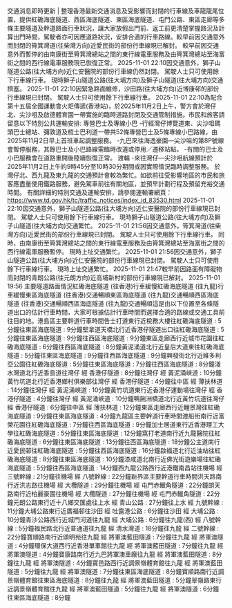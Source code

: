 交通消息即時更新 | 整理香港最新交通消息及受影響而封閉的行車線及車龍龍尾位置，提供紅磡海底隧道、西區海底隧道、東區海底隧道、屯門公路、東區走廊等多條主要隧道及幹道路面行車狀況，讓大家放假出門前、返工前更清楚掌握路況及計算出門時間，駕駛者亦可因應道路狀況，安排合適的行車路線。較早前因交通意外而封閉的筲箕灣道(往柴灣方向)近愛民街的部份行車線現已解封。 較早前因交通意外⽽暫停的由南康街⾄筲箕灣總站之間的東⾏線電⾞服務及由筲箕灣總站⾄海富街之間的西⾏線電⾞服務現已恢復正常。 2025-11-01 22:10因交通意外，獅子山隧道公路(往大埔方向)近仁安醫院的部份行車線仍然封閉。 駕駛人士只可使用餘下行車線行車。 現時獅子山隧道公路(往大埔方向)及獅子山隧道(往大埔方向)交通擠塞。 2025-11-01 22:10因緊急路面維修，沙田路(往大埔方向)近博康邨的部份行車線現已封閉。 駕駛人士只可使用餘下行車線行車。 2025-11-01 22:10為配合第十五屆全國運動會火炬傳遞(香港站)，於2025年11月2日上午，警方會於灣仔北、尖沙咀及啟德體育園一帶實施的臨時道路封閉及交通管制措施。市民和旅客請留意以下特別公共運輸安排: 專營巴士及專線小巴 -行經灣仔博覽道東、尖沙咀碼頭巴士總站、彌敦道及梳士巴利道一帶共52條專營巴士及5條專線小巴路線，由2025年11月2日早上首班車起調整服務。 -九巴來往海逸豪園—尖沙咀的第8P號線會暫停服務，其餘巴士及小巴路線需臨時改道或停用／遷移站點。 -有關的巴士及小巴服務會在道路重開後陸續恢復正常。 渡輪 -來往灣仔—尖沙咀航線預計於2025年11月2日上午約9時45分至10時30分期間或因實際情況臨時調整服務。 於灣仔北、西九龍及東九龍的交通預計會較為繁忙。如欲前往受影響地區的市民和旅客應盡量使用鐵路服務，避免駕車前往有關地區，並預早計劃行程及預留充裕交通時間。 有關詳細的特別交通及運輸安排，請參閱運輸署網頁： https://www.td.gov.hk/tc/traffic_notices/index_id_83530.html 2025-11-01 22:10因交通意外，獅子山隧道公路(往大埔方向)近仁安醫院的部份行車線現已封閉。 駕駛人士只可使用餘下行車線行車。 現時獅子山隧道公路(往大埔方向)及獅子山隧道(往大埔方向)交通繁忙。 2025-11-01 21:56因交通意外，筲箕灣道(往柴灣方向)近愛民街的部份行車線現已封閉。 駕駛人士只可使用餘下行車線行車。 同時，由南康街⾄筲箕灣總站之間的東⾏線電⾞服務及由筲箕灣總站⾄海富街之間的西⾏線電⾞服務暫停。 現時上址交通繁忙。 2025-11-01 21:56因交通意外，獅子山隧道公路(往大埔方向)近仁安醫院的部份行車線現已封閉。 駕駛人士只可使用餘下行車線行車。 現時上址交通繁忙。 2025-11-01 21:47較早前因路面有障礙物而封閉的青朗公路(往元朗方向)近高埔新村的部份行車線現已解封。 2025-11-01 19:56 主要隧道路面情況紅磡海底隧道 (往香港)行車緩慢紅磡海底隧道 (往九龍)行車緩慢東區海底隧道 (往香港)交通暢順東區海底隧道 (往九龍)交通暢順西區海底隧道 (往香港)交通暢順西區海底隧道 (往九龍)交通暢順這是由以下位置至各條隧道出口的估計行車時間，大家可根據估計行車時間而選擇合適的路線或交通工具前往目的地。港島區主要幹道行車時間告士打道東行近稅務大樓往紅磡海底隧道 : 5分鐘往東區海底隧道 : 9分鐘堅拿道天橋北行近香港仔隧道出口往紅磡海底隧道 : 5分鐘往東區海底隧道 : 9分鐘往西區海底隧道 : 9分鐘東區走廊西行近城市花園往紅磡海底隧道 : 6分鐘往西區海底隧道 : 8分鐘黃泥涌道北行近皇后大道東往紅磡海底隧道 : 5分鐘往東區海底隧道 : 9分鐘往西區海底隧道 : 9分鐘興發街北行近維多利亞公園往紅磡海底隧道 : 5分鐘往東區海底隧道 : 7分鐘往西區海底隧道 : 8分鐘淺水灣道北行近香島道往灣仔 經 香港仔隧道 : 8分鐘往灣仔 經 黃泥涌峽道 : 10分鐘黃竹坑道北行近香港鄉村俱樂部往灣仔 經 香港仔隧道 : 4分鐘往中區 經 薄扶林道 : 14分鐘往灣仔 經 黃泥涌峽道 : 10分鐘黃竹坑道東行近香港仔運動場往灣仔 經 香港仔隧道 : 4分鐘往灣仔 經 黃泥涌峽道 : 10分鐘鴨脷洲橋道北行近黃竹坑道往灣仔 經 香港仔隧道 : 6分鐘往中區 經 薄扶林道 : 12分鐘東區走廊西行近鯉景灣往紅磡海底隧道 : 9分鐘往東區海底隧道 : 4分鐘九龍區主要幹道行車時間渡船街南行近富榮花園往紅磡海底隧道 : 7分鐘往西區海底隧道 : 9分鐘加士居道東行近香港理工大學往紅磡海底隧道 : 5分鐘往東區海底隧道 : 12分鐘窩打老道南行近九龍醫院往紅磡海底隧道 : 6分鐘往東區海底隧道 : 13分鐘往西區海底隧道 : 18分鐘公主道南行近愛民邨往紅磡海底隧道 : 5分鐘往西區海底隧道 : 16分鐘啟福道北行近油站往紅磡海底隧道 : 8分鐘往東區海底隧道 : 10分鐘漆咸道北南行近佛光街遊樂場往紅磡海底隧道 : 5分鐘往西區海底隧道 : 14分鐘西九龍公路西行近港鐵南昌站往機場 經 三號幹線 : 21分鐘往機場 經 八號幹線 : 22分鐘新界區主要幹道行車時間洪天路南行近洪志路往機場 經 大欖隧道 : 29分鐘往機場 經 屯門赤鱲角隧道 : 22分鐘朗天路南行近柏麗豪園往機場 經 大欖隧道 : 27分鐘往機場 經 屯門赤鱲角隧道 : 22分鐘元朗公路東行近十八鄉交匯處往上水 經 青山公路 : 27分鐘往上水 經 九號幹線 : 11分鐘大埔公路東行近廣福邨往沙田 經 吐露港公路 : 6分鐘往沙田 經 大埔公路 : 10分鐘青沙公路西行近城門河道往九龍 經 大埔公路 : 6分鐘往九龍(西) 經 八號幹線 : 5分鐘福民路北行近普通道往九龍 經 清水灣道 : 18分鐘往九龍 經 二號幹線 : 22分鐘寶順路南行近頌明苑往九龍 經 將軍澳藍田隧道 : 7分鐘往九龍 經 將軍澳隧道 : 4分鐘環保大道西行近香港單車館往九龍 經 將軍澳藍田隧道 : 7分鐘往九龍 經 將軍澳隧道 : 4分鐘寶康路南行近九巴將軍澳車廠往九龍 經 將軍澳藍田隧道 : 8分鐘往九龍 經 將軍澳隧道 : 4分鐘寶邑路西行近調景嶺體育館往九龍 經 將軍澳藍田隧道 : 5分鐘往九龍 經 將軍澳隧道 : 7分鐘往東區海底隧道 : 8分鐘寶順路南行近調景嶺體育館往東區海底隧道 : 8分鐘往九龍 經 將軍澳藍田隧道 : 5分鐘翠嶺路東行近調景嶺體育館往九龍 經 將軍澳藍田隧道 : 5分鐘往九龍 經 將軍澳隧道 : 6分鐘往東區海底隧道 : 8分鐘